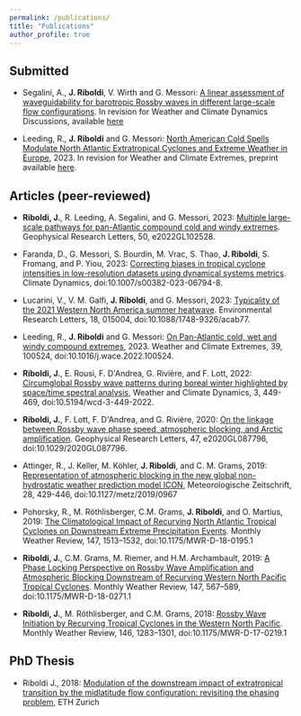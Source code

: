 ```yaml
---
permalink: /publications/
title: "Publications"
author_profile: true
---
```



Submitted
------------------------------

- Segalini, A., **J. Riboldi**, V. Wirth and G. Messori: [A linear assessment of waveguidability for barotropic Rossby waves in different large-scale flow configurations](https://doi.org/10.5194/egusphere-2023-316). In revision for Weather and Climate Dynamics Discussions, available [here](https://doi.org/10.5194/egusphere-2023-316)

- Leeding, R., **J. Riboldi** and G. Messori: [North American Cold Spells Modulate North Atlantic Extratropical Cyclones and Extreme Weather in Europe](http://dx.doi.org/10.2139/ssrn.4429280), 2023. In revision for Weather and Climate Extremes, preprint available [here](http://dx.doi.org/10.2139/ssrn.4429280). 
 

Articles (peer-reviewed)
------------------------------

- **Riboldi, J.**, R. Leeding, A. Segalini, and G. Messori, 2023: [Multiple large-scale pathways for pan-Atlantic compound cold and windy extremes](https://doi.org/10.1029/2022GL102528). Geophysical Research Letters, 50, e2022GL102528.

- Faranda, D., G. Messori, S. Bourdin, M. Vrac, S. Thao, **J. Riboldi**, S. Fromang, and P. Yiou, 2023: [Correcting biases in tropical cyclone intensities in low-resolution datasets using dynamical systems metrics](https://doi.org/10.1007/s00382-023-06794-8). Climate Dynamics, doi:10.1007/s00382-023-06794-8.

- Lucarini, V., V. M. Galfi, **J. Riboldi**, and G. Messori, 2023: [Typicality of the 2021 Western North America summer heatwave](https://dx.doi.org/10.1088/1748-9326/acab77). Environmental Research Letters, 18, 015004, doi:10.1088/1748-9326/acab77.

- Leeding, R., **J. Riboldi** and G. Messori: [On Pan-Atlantic cold, wet and windy compound extremes](https://doi.org/10.1016/j.wace.2022.100524), 2023. Weather and Climate Extremes, 39, 100524, doi:10.1016/j.wace.2022.100524. 

-  **Riboldi, J.**, E. Rousi, F. D'Andrea, G. Rivière, and F. Lott, 2022: [Circumglobal Rossby wave patterns during boreal winter highlighted by space/time spectral analysis](https://doi.org/10.5194/wcd-3-449-2022), Weather and Climate Dynamics, 3, 449-469, doi:10.5194/wcd-3-449-2022. 

- **Riboldi, J.**, F. Lott, F. D'Andrea, and G. Rivière, 2020: [On the linkage between Rossby wave phase speed, atmospheric blocking, and Arctic amplification](https://doi.org/10.1029/2020GL087796). Geophysical Research Letters, 47, e2020GL087796, doi:10.1029/2020GL087796.

- Attinger, R., J. Keller, M. Köhler, **J. Riboldi**, and C. M. Grams, 2019: [Representation of atmospheric blocking in the new global non-hydrostatic weather prediction model ICON](https://doi.org/10.1127/metz/2019/0967), Meteorologische Zeitschrift, 28, 429-446, doi:10.1127/metz/2019/0967

- Pohorsky, R., M. Röthlisberger, C.M. Grams, **J. Riboldi**, and O. Martius, 2019: [The Climatological Impact of Recurving North Atlantic Tropical Cyclones on Downstream Extreme Precipitation Events](https://doi.org/10.1175/MWR-D-18-0195.1). Monthly Weather Review, 147, 1513–1532, doi:10.1175/MWR-D-18-0195.1

- **Riboldi, J.**, C.M. Grams, M. Riemer, and H.M. Archambault, 2019: [A Phase Locking Perspective on Rossby Wave Amplification and Atmospheric Blocking Downstream of Recurving Western North Pacific Tropical Cyclones](https://doi.org/10.1175/MWR-D-18-0271.1). Monthly Weather Review, 147, 567–589, doi:10.1175/MWR-D-18-0271.1

- **Riboldi, J.**, M. Röthlisberger, and C.M. Grams, 2018: [Rossby Wave Initiation by Recurving Tropical Cyclones in the Western North Pacific](https://doi.org/10.1175/MWR-D-17-0219.1). Monthly Weather Review, 146, 1283–1301, doi:10.1175/MWR-D-17-0219.1


PhD Thesis
---------------

- Riboldi J., 2018: [Modulation of the downstream impact of extratropical transition by the midlatitude flow configuration: revisiting the phasing problem](https://www.research-collection.ethz.ch/handle/20.500.11850/288022), ETH Zurich
